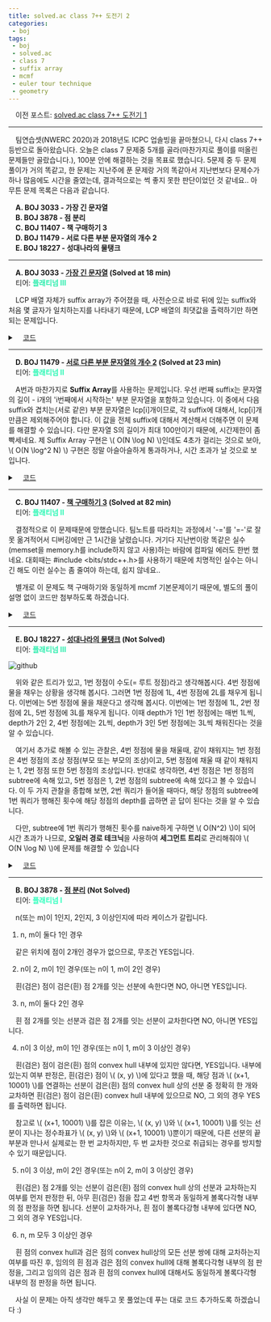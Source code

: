 ```yaml
---
title: solved.ac class 7++ 도전기 2
categories:
 - boj
tags:
 - boj
 - solved.ac
 - class 7
 - suffix array
 - mcmf
 - euler tour technique
 - geometry
---
```


　이전 포스트: [solved.ac class 7++ 도전기 1](https://you4rin.github.io/boj/2021/09/11/class7pp-1/#)
<hr/>

　팀연습셋(NWERC 2020)과 2018년도 ICPC 업솔빙을 끝마쳤으니, 다시 class 7++ 등반으로 돌아왔습니다. 오늘은 class 7 문제중 5개를 골라(마찬가지로 풀이를 떠올린 문제들만 골랐습니다.), 100분 안에 해결하는 것을 목표로 했습니다. 5문제 중 두 문제 풀이가 거의 똑같고, 한 문제는 지난주에 푼 문제랑 거의 똑같아서 지난번보다 문제수가 하나 많음에도 시간을 줄였는데, 결과적으로는 썩 좋지 못한 판단이었던 것 같네요.. 아무튼 문제 목록은 다음과 같습니다.

　**A. BOJ 3033 - 가장 긴 문자열**  
　**B. BOJ 3878 - 점 분리**  
　**C. BOJ 11407 - 책 구매하기 3**  
　**D. BOJ 11479 - 서로 다른 부분 문자열의 개수 2**  
　**E. BOJ 18227 - 성대나라의 물탱크**  
<hr/>

　**A. BOJ 3033 - [가장 긴 문자열](https://www.acmicpc.net/problem/3033) (Solved at 18 min)**  
　티어: **<font color='#28edac'>플래티넘 III</font>**

　LCP 배열 자체가 suffix array가 주어졌을 때, 사전순으로 바로 뒤에 있는 suffix와 처음 몇 글자가 일치하는지를 나타내기 때문에, LCP 배열의 최댓값을 출력하기만 하면 되는 문제입니다.

<details markdown="1">
<summary>　<U>코드</U></summary>

```c++
#include<iostream>
#include<string>
#include<vector>
#include<algorithm>
#define fastio() ios::sync_with_stdio(0);cin.tie(0);cout.tie(0)

using namespace std;

vector<int> getsa(const string& s){
    int len=s.length();
    vector<int> sa(len),rnk(len+1,0),tmp(len),cnt(max(len+1,256),0);
    for(int i=0;i<len;++i){
        rnk[i]=s[i];
        sa[i]=i;
    }
    for(int cl=1;cl<=len;cl<<=1){
        fill(cnt.begin(),cnt.end(),0);
        for(int i=0;i<len;++i)cnt[rnk[min(sa[i]+cl,len)]]++;
        for(int i=1;i<cnt.size();++i)cnt[i]+=cnt[i-1];
        for(int i=len-1;i>=0;--i)tmp[--cnt[rnk[min(sa[i]+cl,len)]]]=sa[i];
        fill(cnt.begin(),cnt.end(),0);
        for(int i=0;i<len;++i)cnt[rnk[sa[i]]]++;
        for(int i=1;i<cnt.size();++i)cnt[i]+=cnt[i-1];
        for(int i=len-1;i>=0;--i)sa[--cnt[rnk[tmp[i]]]]=tmp[i];
        int r=1;
        tmp[sa[0]]=r;
        for(int i=1;i<len;++i){
            if(rnk[sa[i-1]]!=rnk[sa[i]]||rnk[min(sa[i-1]+cl,len)]!=rnk[min(sa[i]+cl,len)])++r;
            tmp[sa[i]]=r;
        }
        for(int i=0;i<len;++i)rnk[i]=tmp[i];
    }
    return sa;
}

vector<int> getlcp(const string s,const vector<int>& sa){
    int len=s.length();
    vector<int> lcp(len),rev(len);
    for(int i=0;i<len;++i)rev[sa[i]]=i;
    for(int i=0,k=0;i<len;++i){
        int idx=rev[i];
        if(!idx){
            lcp[idx]=-1;
            continue;
        }
        for(int j=k;j<len;++j){
            if(sa[idx]+j<len&&sa[idx-1]+j<len&&s[sa[idx]+j]==s[sa[idx-1]+j])++k;
            else break;
        }
        lcp[idx]=k;
        if(k>0)--k;
    }
    return lcp;
}

int main(){
    fastio();
    int n,ans=0;
    string s;
    vector<int> sa,lcp;
    cin>>n>>s;
    sa=getsa(s);
    lcp=getlcp(s,sa);
    for(auto i:lcp)ans=max(ans,i);
    cout<<ans;
}

```

</details>

<hr/>

　**D. BOJ 11479 - [서로 다른 부분 문자열의 개수 2](https://www.acmicpc.net/problem/11479) (Solved at 23 min)**  
　티어: **<font color='#2af8b4'>플래티넘 II</font>**

　A번과 마찬가지로 **Suffix Array**를 사용하는 문제입니다. 우선 i번째 suffix는 문자열의 길이 - i개의 'i번째에서 시작하는' 부분 문자열을 포함하고 있습니다. 이 중에서 다음 suffix와 겹치는(서로 같은) 부분 문자열은 lcp[i]개이므로, 각 suffix에 대해서, lcp[i]개만큼은 제외해주어야 합니다. 이 값을 전체 suffix에 대해서 계산해서 더해주면 이 문제를 해결할 수 있습니다. 다만 문자열 S의 길이가 최대 100만이기 때문에, 시간제한이 좀 빡세네요. 제 Suffix Array 구현은 \\( O(N \log N) \\)인데도 4초가 걸리는 것으로 보아, \\( O(N \log^2 N) \\) 구현은 정말 아슬아슬하게 통과하거나, 시간 초과가 날 것으로 보입니다.

<details markdown="1">
<summary>　<U>코드</U></summary>

```c++
#include<iostream>
#include<string>
#include<vector>
#include<algorithm>
#define fastio() ios::sync_with_stdio(0);cin.tie(0);cout.tie(0)

using namespace std;
using ll=long long;

vector<int> getsa(const string& s){
    int len=s.length();
    vector<int> sa(len),rnk(len+1,0),tmp(len),cnt(max(len+1,256),0);
    for(int i=0;i<len;++i){
        rnk[i]=s[i];
        sa[i]=i;
    }
    for(int cl=1;cl<=len;cl<<=1){
        fill(cnt.begin(),cnt.end(),0);
        for(int i=0;i<len;++i)cnt[rnk[min(sa[i]+cl,len)]]++;
        for(int i=1;i<cnt.size();++i)cnt[i]+=cnt[i-1];
        for(int i=len-1;i>=0;--i)tmp[--cnt[rnk[min(sa[i]+cl,len)]]]=sa[i];
        fill(cnt.begin(),cnt.end(),0);
        for(int i=0;i<len;++i)cnt[rnk[sa[i]]]++;
        for(int i=1;i<cnt.size();++i)cnt[i]+=cnt[i-1];
        for(int i=len-1;i>=0;--i)sa[--cnt[rnk[tmp[i]]]]=tmp[i];
        int r=1;
        tmp[sa[0]]=r;
        for(int i=1;i<len;++i){
            if(rnk[sa[i-1]]!=rnk[sa[i]]||rnk[min(sa[i-1]+cl,len)]!=rnk[min(sa[i]+cl,len)])++r;
            tmp[sa[i]]=r;
        }
        for(int i=0;i<len;++i)rnk[i]=tmp[i];
    }
    return sa;
}

vector<int> getlcp(const string s,const vector<int>& sa){
    int len=s.length();
    vector<int> lcp(len),rev(len);
    for(int i=0;i<len;++i)rev[sa[i]]=i;
    for(int i=0,k=0;i<len;++i){
        int idx=rev[i];
        if(!idx){
            lcp[idx]=-1;
            continue;
        }
        for(int j=k;j<len;++j){
            if(sa[idx]+j<len&&sa[idx-1]+j<len&&s[sa[idx]+j]==s[sa[idx-1]+j])++k;
            else break;
        }
        lcp[idx]=k;
        if(k>0)--k;
    }
    return lcp;
}

int main(){
    fastio();
    ll ans=0;
    string s;
    vector<int> sa,lcp;
    cin>>s;
    sa=getsa(s);
    lcp=getlcp(s,sa);
    for(int i=0;i<lcp.size();++i){
        if(!i)ans+=s.size()-sa[i];
        else ans+=s.size()-sa[i]-lcp[i];
    }
    cout<<ans;
}

```

</details>

<hr/>

　**C. BOJ 11407 - [책 구매하기 3](https://www.acmicpc.net/problem/11407) (Solved at 82 min)**  
　티어: **<font color='#2af8b4'>플래티넘 II</font>**

　결정적으로 이 문제때문에 망했습니다. 팀노트를 따라치는 과정에서 '-='를 '=-'로 잘못 옮겨적어서 디버깅에만 근 1시간을 날렸습니다. 거기다 지난번이랑 똑같은 실수(memset을 memory.h를 include하지 않고 사용)하는 바람에 컴파일 에러도 한번 했네요. 대회때는 #include <bits/stdc++.h>를 사용하기 때문에 치명적인 실수는 아니긴 해도 이런 실수는 좀 줄여야 하는데, 쉽지 않네요..

　별개로 이 문제도 책 구매하기와 동일하게 mcmf 기본문제이기 때문에, 별도의 풀이설명 없이 코드만 첨부하도록 하겠습니다.

<details markdown="1">
<summary>　<U>코드</U></summary>

```c++
#include<cstdio>
#include<memory.h>
#include<queue>
#include<vector>
#include<algorithm>
#define inf ((int)1e9)
#define S 0
#define BOOK 100
#define T 201
#define N 210

using namespace std;
using pii=pair<int,int>;
struct edge{int pos,cap,rev,cost;};
vector<edge> graph[N];
void clear(){for(int i=0;i<N;++i)graph[i].clear();}
void add_edge(int s,int e,int x,int c){
    graph[s].push_back({e,x,(int)graph[e].size(),c});
    graph[e].push_back({s,0,(int)graph[s].size()-1,-c});
}
int dist[N],pa[N],pe[N];
bool inq[N];
bool spfa(int src,int sink){
    memset(dist,0x3f,sizeof(dist));
    memset(inq,0,sizeof(inq));
    queue<int> q;
    dist[src]=0;
    inq[src]=1;
    q.push(src);
    bool ok=0;
    while(q.size()){
        int x=q.front();
        q.pop();
        if(x==sink)ok=1;
        inq[x]=0;
        for(int i=0;i<graph[x].size();++i){
            edge e=graph[x][i];
            if(e.cap>0&&dist[e.pos]>dist[x]+e.cost){
                dist[e.pos]=dist[x]+e.cost;
                pa[e.pos]=x;
                pe[e.pos]=i;
                if(!inq[e.pos]){
                    inq[e.pos]=1;
                    q.push(e.pos);
                }
            }
        }
    }
    return ok;
}
pii match(int src,int sink){
    int flow=0,ret=0;
    while(spfa(src,sink)){
        int cap=1e9;
        for(int pos=sink;pos!=src;pos=pa[pos]){
            cap=min(cap,graph[pa[pos]][pe[pos]].cap);
        }
        flow+=cap;
        ret+=dist[sink]*cap;
        for(int pos=sink;pos!=src;pos=pa[pos]){
            int rev=graph[pa[pos]][pe[pos]].rev;
            graph[pa[pos]][pe[pos]].cap-=cap;
            graph[pos][rev].cap+=cap;
        }
    }
    return {flow,ret};
}

int c[110][110],d[110][110];

int main(){
    int n,m,tmp;
    scanf("%d %d",&n,&m);
    for(int i=1;i<=n;++i){
        scanf("%d",&tmp);
        add_edge(BOOK+i,T,tmp,0);
    }
    for(int i=1;i<=m;++i){
        scanf("%d",&tmp);
        add_edge(S,i,tmp,0);
    }
    for(int i=1;i<=m;++i)for(int j=1;j<=n;++j)scanf("%d",c[i]+j);
    for(int i=1;i<=m;++i)for(int j=1;j<=n;++j)scanf("%d",d[i]+j);
    for(int i=1;i<=m;++i)for(int j=1;j<=n;++j)add_edge(i,BOOK+j,c[i][j],d[i][j]);
    pii ans=match(S,T);
    printf("%d\n%d",ans.first,ans.second);
}

```

</details>

<hr/>

　**E. BOJ 18227 - [성대나라의 물탱크](https://www.acmicpc.net/problem/18227) (Not Solved)**  
　티어: **<font color='#28edac'>플래티넘 III</font>**

![github](https://user-images.githubusercontent.com/51073213/134162494-05c17ff5-7e2c-4323-9e53-bcdc504349cd.png)

　위와 같은 트리가 있고, 1번 정점이 수도(= 루트 정점)라고 생각해봅시다. 4번 정점에 물을 채우는 상황을 생각해 봅시다. 그러면 1번 정점에 1L, 4번 정점에 2L를 채우게 됩니다. 이번에는 5번 정점에 물을 채운다고 생각해 봅시다. 이번에는 1번 정점에 1L, 2번 정점에 2L, 5번 정점에 3L를 채우게 됩니다. 이때 depth가 1인 1번 정점에는 매번 1L씩, depth가 2인 2, 4번 정점에는 2L씩, depth가 3인 5번 정점에는 3L씩 채워진다는 것을 알 수 있습니다.

　여기서 추가로 해볼 수 있는 관찰은, 4번 정점에 물을 채울때, 같이 채워지는 1번 정점은 4번 정점의 조상 정점(부모 또는 부모의 조상)이고, 5번 정점에 채울 때 같이 채워지는 1, 2번 정점 또한 5번 정점의 조상입니다. 반대로 생각하면, 4번 정점은 1번 정점의 subtree에 속해 있고, 5번 정점은 1, 2번 정점의 subtree에 속해 있다고 볼 수 있습니다. 이 두 가지 관찰을 종합해 보면, 2번 쿼리가 들어올 때마다, 해당 정점의 subtree에 1번 쿼리가 행해진 횟수에 해당 정점의 depth를 곱하면 곧 답이 된다는 것을 알 수 있습니다.

　다만, subtree에 1번 쿼리가 행해진 횟수를 naive하게 구하면 \\( O(N^2) \\)이 되어 시간 초과가 나므로, **오일러 경로 테크닉**을 사용하여 **세그먼트 트리**로 관리해줘야 \\( O(N \log N) \\)에 문제를 해결할 수 있습니다

<details markdown="1">
<summary>　<U>코드</U></summary>

```c++
#include<cstdio>
#include<vector>
#include<algorithm>
#define N (1<<18)
#define cur seg[pos]
#define left seg[pos*2]
#define right seg[pos*2+1]

using namespace std;
using ll=long long;

struct Node{
    int s,e,depth;
    vector<int> v;
};

struct Seg{
    int s,e;
    ll val;
};

int cnt;
Node arr[200010];
Seg seg[N<<1];

int dfs(int p,int idx){
    arr[idx].depth=arr[p].depth+1;
    arr[idx].s=arr[idx].e=++cnt;
    for(auto i:arr[idx].v)if(p!=i)arr[idx].e=dfs(idx,i);
    return arr[idx].e;
}

void update(int pos,int idx){
    if(cur.s>idx||idx>cur.e)return;
    if(cur.s==cur.e){
        ++cur.val;
        return;
    }
    update(pos*2,idx);
    update(pos*2+1,idx);
    cur.val=left.val+right.val;
}

ll query(int pos,int s,int e){
    if(cur.s>e||s>cur.e)return 0;
    if(cur.s>=s&&e>=cur.e)return cur.val;
    return query(pos*2,s,e)+query(pos*2+1,s,e);
}

int main(){
    int n,c,s,e,q,a,b;
    scanf("%d %d",&n,&c);
    for(int i=1;i<n;++i){
        scanf("%d %d",&s,&e);
        arr[s].v.push_back(e);
        arr[e].v.push_back(s);
    }
    dfs(0,c);
    for(int pos=N;pos<2*N;++pos)cur.s=cur.e=pos-N+1;
    for(int pos=N-1;pos;--pos)cur.s=left.s,cur.e=right.e;
    for(scanf("%d",&q);q--;){
        scanf("%d %d",&a,&b);
        if(a==1)update(1,arr[b].s);
        else printf("%lld\n",arr[b].depth*query(1,arr[b].s,arr[b].e));
    }
}

```

</details>

<hr/>

　**B. BOJ 3878 - [점 분리](https://www.acmicpc.net/problem/3878) (Not Solved)**  
　티어: **<font color='#2cffbc'>플래티넘 I</font>**

　n(또는 m)이 1인지, 2인지, 3 이상인지에 따라 케이스가 갈립니다.

1. n, m이 둘다 1인 경우

　같은 위치에 점이 2개인 경우가 없으므로, 무조건 YES입니다.

2. n이 2, m이 1인 경우(또는 n이 1, m이 2인 경우)

　흰(검은) 점이 검은(흰) 점 2개를 잇는 선분에 속한다면 NO, 아니면 YES입니다.

3. n, m이 둘다 2인 경우

　흰 점 2개를 잇는 선분과 검은 점 2개를 잇는 선분이 교차한다면 NO, 아니면 YES입니다.

4. n이 3 이상, m이 1인 경우(또는 n이 1, m이 3 이상인 경우)

　흰(검은) 점이 검은(흰) 점의 convex hull 내부에 있지만 않다면, YES입니다. 내부에 있는지 여부 판정은, 흰(검은) 점이 \\( (x, y) \\)에 있다고 했을 때, 해당 점과 \\( (x+1, 10001) \\)를 연결하는 선분이 검은(흰) 점의 convex hull 상의 선분 중 정확히 한 개와 교차하면 흰(검은) 점이 검은(흰) convex hull 내부에 있으므로 NO, 그 외의 경우 YES를 출력하면 됩니다.

　참고로 \\( (x+1, 10001) \\)를 잡은 이유는, \\( (x, y) \\)와 \\( (x+1, 10001) \\)를 잇는 선분이 지나는 정수좌표가 \\( (x, y) \\)와 \\( (x+1, 10001) \\)뿐이기 때문에, 다른 선분의 끝부분과 만나서 실제로는 한 번 교차하지만, 두 번 교차한 것으로 취급되는 경우를 방지할 수 있기 때문입니다.

5. n이 3 이상, m이 2인 경우(또는 n이 2, m이 3 이상인 경우)

　흰(검은) 점 2개를 잇는 선분이 검은(흰) 점의 convex hull 상의 선분과 교차하는지 여부를 먼저 판정한 뒤, 아무 흰(검은) 점을 잡고 4번 항목과 동일하게 볼록다각형 내부의 점 판정을 하면 됩니다. 선분이 교차하거나, 흰 점이 볼록다강형 내부에 있다면 NO, 그 외의 경우 YES입니다.

6. n, m 모두 3 이상인 경우

　흰 점의 convex hull과 검은 점의 convex hull상의 모든 선분 쌍에 대해 교차하는지 여부를 따진 후, 임의의 흰 점과 검은 점의 convex hull에 대해 볼록다각형 내부의 점 판정을, 그리고 임의의 검은 점과 흰 점의 convex hull에 대해서도 동일하게 볼록다각형 내부의 점 판정을 하면 됩니다.

　사실 이 문제는 아직 생각만 해두고 못 풀었는데 푸는 대로 코드 추가하도록 하겠습니다 :)